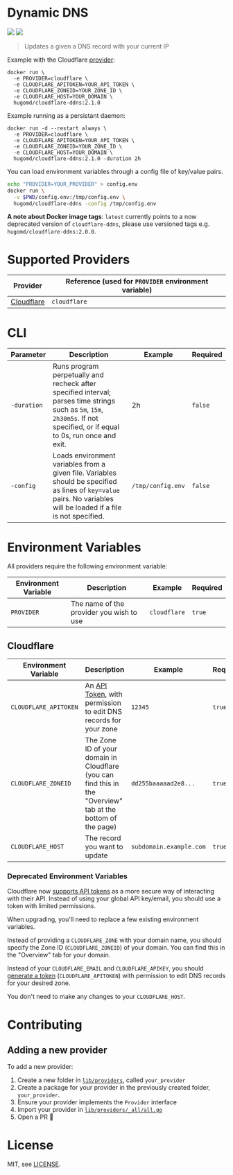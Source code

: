 # Dynamic DNS
[![](https://images.microbadger.com/badges/image/hugomd/cloudflare-ddns.svg)](https://microbadger.com/images/hugomd/cloudflare-ddns "Get your own image badge on microbadger.com") [![](https://images.microbadger.com/badges/version/hugomd/cloudflare-ddns.svg)](https://microbadger.com/images/hugomd/cloudflare-ddns "Get your own version badge on microbadger.com") 

> Updates a given a DNS record with your current IP

Example with the Cloudflare [provider](#supported-providers):
```
docker run \
  -e PROVIDER=cloudflare \
  -e CLOUDFLARE_APITOKEN=YOUR_API_TOKEN \
  -e CLOUDFLARE_ZONEID=YOUR_ZONE_ID \
  -e CLOUDFLARE_HOST=YOUR_DOMAIN \
  hugomd/cloudflare-ddns:2.1.0
```

Example running as a persistant daemon:
```
docker run -d --restart always \
  -e PROVIDER=cloudflare \
  -e CLOUDFLARE_APITOKEN=YOUR_API_TOKEN \
  -e CLOUDFLARE_ZONEID=YOUR_ZONE_ID \
  -e CLOUDFLARE_HOST=YOUR_DOMAIN \
  hugomd/cloudflare-ddns:2.1.0 -duration 2h
```

You can load environment variables through a config file of key/value pairs.

```sh
echo "PROVIDER=YOUR_PROVIDER" > config.env
docker run \
  -v $PWD/config.env:/tmp/config.env \
  hugomd/cloudflare-ddns -config /tmp/config.env
```

**A note about Docker image tags**: `latest` currently points to a now deprecated version of `cloudflare-ddns`, please use versioned tags e.g. `hugomd/cloudflare-ddns:2.0.0`.

# Supported Providers

| Provider                             | Reference (used for `PROVIDER` environment variable) |
|--------------------------------------|------------------------------------------------------|
| [Cloudflare](https://cloudflare.com) | `cloudflare`                                         |

# CLI

| Parameter             | Description                                                                                                                                                                | Example           | Required |
|-----------------------|----------------------------------------------------------------------------------------------------------------------------------------------------------------------------|-------------------|----------|
| `-duration`           | Runs program perpetually and recheck after specified interval; parses time strings such as `5m`, `15m`, `2h30m5s`. If not specified, or if equal to 0s, run once and exit. | 2h                | `false`  |
| `-config`             | Loads environment variables from a given file. Variables should be specified as lines of `key=value` pairs. No variables will be loaded if a file is not specified.        | `/tmp/config.env` | `false`  |

# Environment Variables

All providers require the following environment variable:

| Environment Variable            | Description                             | Example       | Required |
|---------------------------------|-----------------------------------------|---------------|----------|
| `PROVIDER`                      | The name of the provider you wish to use | `cloudflare` | `true`   |

## Cloudflare

| Environment Variable               | Description                                                                                                                                                | Example                 | Required |
| ---------------------------------- | ---------------------------------------------------------------------------------------------------------------------------------------------------------- | ----------------------- | -------- |
| `CLOUDFLARE_APITOKEN`              | An [API Token](https://support.cloudflare.com/hc/en-us/articles/200167836-Managing-API-Tokens-and-Keys), with permission to edit DNS records for your zone | `12345`                 | `true`   |
| `CLOUDFLARE_ZONEID`                | The Zone ID of your domain in Cloudflare (you can find this in the "Overview" tab at the bottom of the page)                                               | `dd255baaaaad2e8...`    | `true`   |
| `CLOUDFLARE_HOST`                  | The record you want to update                                                                                                                              | `subdomain.example.com` | `true`   |

### Deprecated Environment Variables

Cloudflare now [supports API tokens](https://blog.cloudflare.com/api-tokens-general-availability/) as a more secure way of interacting with their API. Instead of using your global API key/email, you should use a token with limited permissions.

When upgrading, you'll need to replace a few existing environment variables.

Instead of providing a `CLOUDFLARE_ZONE` with your domain name, you should specify the Zone ID (`CLOUDFLARE_ZONEID`) of your domain. You can find this in the "Overview" tab for your domain.

Instead of your `CLOUDFLARE_EMAIL` and `CLOUDFLARE_APIKEY`, you should [generate a token](https://support.cloudflare.com/hc/en-us/articles/200167836-Managing-API-Tokens-and-Keys#12345680) (`CLOUDFLARE_APITOKEN`) with permission to edit DNS records for your desired zone.

You don't need to make any changes to your `CLOUDFLARE_HOST`.

# Contributing

## Adding a new provider

To add a new provider:
1. Create a new folder in [`lib/providers`](https://github.com/hugomd/cloudflare-ddns/tree/master/lib/providers), called `your_provider`
2. Create a package for your provider in the previously created folder, `your_provider`.
3. Ensure your provider implements the `Provider` interface
4. Import your provider in [`lib/providers/_all/all.go`](https://github.com/hugomd/cloudflare-ddns/blob/master/lib/providers/_all/all.go)
5. Open a PR 🎉

# License

MIT, see [LICENSE](./LICENSE).
